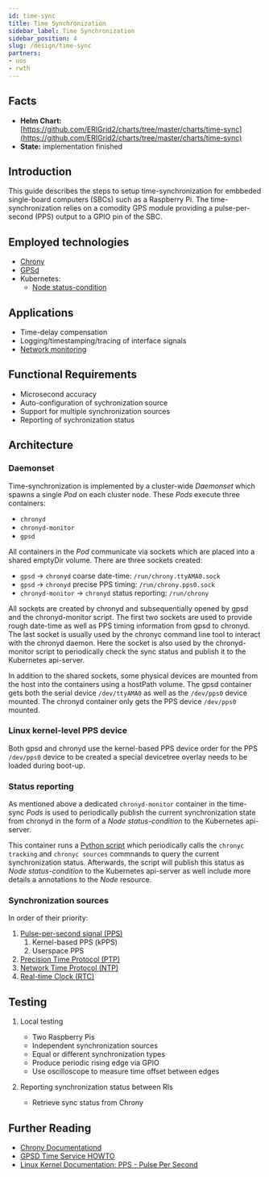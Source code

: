 ```yaml
---
id: time-sync
title: Time Synchronization
sidebar_label: Time Synchronization
sidebar_position: 4
slug: /design/time-sync
partners:
- uos
- rwth
---
```


## Facts

- **Helm Chart:** [https://github.com/ERIGrid2/charts/tree/master/charts/time-sync](https://github.com/ERIGrid2/charts/tree/master/charts/time-sync)
- **State:** implementation finished

## Introduction

This guide describes the steps to setup time-synchronization for embbeded single-board computers (SBCs) such as a Raspberry Pi.
The time-synchronization relies on a comodity GPS module providing a pulse-per-second (PPS) output to a GPIO pin of the SBC.

## Employed technologies

- [Chrony](https://chrony.tuxfamily.org/)
- [GPSd](https://www.berlios.de/software/gpsd/)
- Kubernetes:
  - [Node status-condition](https://kubernetes.io/docs/reference/generated/kubernetes-api/v1.19/#nodecondition-v1-core)

## Applications

- Time-delay compensation
- Logging/timestamping/tracing of interface signals
- [Network monitoring](network-monitoring.md)

## Functional Requirements

- Microsecond accuracy
- Auto-configuration of sychronization source
- Support for multiple synchronization sources
- Reporting of sychronization status

## Architecture

### Daemonset

Time-synchronization is implemented by a cluster-wide _Daemonset_ which spawns a single _Pod_ on each cluster node.
These _Pods_ execute three containers:

- `chronyd`
- `chronyd-monitor`
- `gpsd`

All containers in the _Pod_ communicate via sockets which are placed into a shared emptyDir volume.
There are three sockets created:

- `gpsd` -> `chronyd` coarse date-time: `/run/chrony.ttyAMA0.sock`
- `gpsd` -> `chronyd` precise PPS timing: `/run/chrony.pps0.sock`
- `chronyd-monitor` -> `chronyd` status reporting: `/run/chrony`

All sockets are created by chronyd and subsequentially opened by gpsd and the chronyd-monitor script.
The first two sockets are used to provide rough date-time as well as PPS timing information from gpsd to chronyd.
The last socket is usually used by the chronyc command line tool to interact with the chronyd daemon.
Here the socket is also used by the chronyd-monitor script to periodically check the sync status and publish it to the Kubernetes api-server.

In addition to the shared sockets, some physical devices are mounted from the host into the containers using a hostPath volume.
The gpsd container gets both the serial device `/dev/ttyAMA0` as well as the `/dev/pps0` device mounted.
The chronyd container only gets the PPS device `/dev/pps0` mounted.

### Linux kernel-level PPS device

Both gpsd and chronyd use the kernel-based PPS device order for the PPS `/dev/pps0` device to be created a special devicetree overlay needs to be loaded during boot-up.

### Status reporting

As mentioned above a dedicated `chronyd-monitor` container in the time-sync _Pods_ is used to periodically publish the current synchronization state from chronyd in the form of a _Node status-condition_ to the Kubernetes api-server.

This container runs a [Python script](https://github.com/ERIGrid2/charts/blob/master/images/time-sync/chrony-monitor.py) which periodically calls the `chronyc tracking` and `chronyc sources` commnands to query the current synchronization status.
Afterwards, the script will publish this status as _Node status-condition_ to the Kubernetes api-server as well include more details a annotations to the _Node_ resource.

### Synchronization sources

In order of their priority:

1. [Pulse-per-second signal (PPS)](https://en.wikipedia.org/wiki/Pulse-per-second_signal)
   1. Kernel-based PPS (kPPS)
   2. Userspace PPS
2. [Precision Time Protocol (PTP)](https://en.wikipedia.org/wiki/Precision_Time_Protocol)
3. [Network Time Protocol (NTP)](https://en.wikipedia.org/wiki/Network_Time_Protocol)
4. [Real-time Clock (RTC)](https://en.wikipedia.org/wiki/Real-time_clock)

## Testing

1. Local testing
   - Two Raspberry Pis
   - Independent synchronization sources
   - Equal or different synchronization types
   - Produce periodic rising edge via GPIO
   - Use oscilloscope to measure time offset between edges

2. Reporting synchronization status between RIs
   - Retrieve sync status from Chrony

## Further Reading

- [Chrony Documentationd](https://chrony.tuxfamily.org/documentation.html)
- [GPSD Time Service HOWTO](https://gpsd.gitlab.io/gpsd/gpsd-time-service-howto.html#_feeding_chrony_from_gpsd)
- [Linux Kernel Documentation: PPS - Pulse Per Second](https://www.kernel.org/doc/html/latest/driver-api/pps.html)
